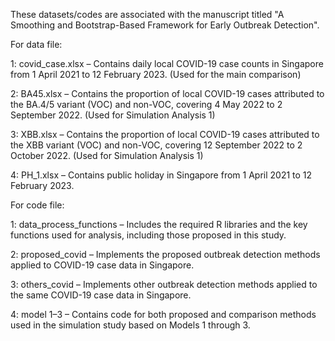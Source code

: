 These datasets/codes are associated with the manuscript titled "A Smoothing and Bootstrap-Based Framework for Early Outbreak Detection".

For data file:

1: covid_case.xlsx – Contains daily local COVID-19 case counts in Singapore from 1 April 2021 to 12 February 2023. (Used for the main comparison)

2: BA45.xlsx – Contains the proportion of local COVID-19 cases attributed to the BA.4/5 variant (VOC) and non-VOC, covering 4 May 2022 to 2 September 2022. (Used for Simulation Analysis 1)

3: XBB.xlsx – Contains the proportion of local COVID-19 cases attributed to the XBB variant (VOC) and non-VOC, covering 12 September 2022 to 2 October 2022. (Used for Simulation Analysis 1)

4: PH_1.xlsx – Contains public holiday in Singapore from 1 April 2021 to 12 February 2023.

For code file:

1: data_process_functions – Includes the required R libraries and the key functions used for analysis, including those proposed in this study.

2: proposed_covid – Implements the proposed outbreak detection methods applied to COVID-19 case data in Singapore.

3: others_covid – Implements other outbreak detection methods applied to the same COVID-19 case data in Singapore.

4: model 1–3 – Contains code for both proposed and comparison methods used in the simulation study based on Models 1 through 3.
